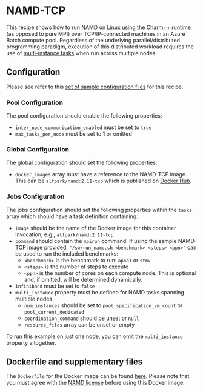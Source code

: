 # NAMD-TCP
This recipe shows how to run [NAMD](http://www.ks.uiuc.edu/Research/namd/)
on Linux using the
[Charm++ runtime](http://charm.cs.illinois.edu/manuals/html/charm++/)
(as opposed to pure MPI) over TCP/IP-connected machines in an Azure Batch
compute pool. Regardless of the underlying parallel/distributed programming
paradigm, execution of this distributed workload requires the use of
[multi-instance tasks](../docs/80-batch-shipyard-multi-instance-tasks.md)
when run across multiple nodes.

## Configuration
Please see refer to this [set of sample configuration files](./config) for
this recipe.

### Pool Configuration
The pool configuration should enable the following properties:
* `inter_node_communication_enabled` must be set to `true`
* `max_tasks_per_node` must be set to 1 or omitted

### Global Configuration
The global configuration should set the following properties:
* `docker_images` array must have a reference to the NAMD-TCP image. This
can be `alfpark/namd:2.11-tcp` which is published on
[Docker Hub](https://hub.docker.com/r/alfpark/namd/).

### Jobs Configuration
The jobs configuration should set the following properties within the `tasks`
array which should have a task definition containing:
* `image` should be the name of the Docker image for this container invocation,
e.g., `alfpark/namd:2.11-tcp`
* `command` should contain the `mpirun` command. If using the sample NAMD-TCP
image provided, `"/sw/run_namd.sh <benchmark> <steps> <ppn>"` can be used
to run the included benchmarks:
  * `<benchmark>` is the benchmark to run: `apoa1` or `stmv`
  * `<steps>` is the number of steps to execute
  * `<ppn>` is the number of cores on each compute node. This is optional
    and, if omitted, will be determined dynamically.
* `infiniband` must be set to `false`
* `multi_instance` property must be defined for NAMD tasks spanning multiple
nodes.
  * `num_instances` should be set to `pool_specification_vm_count` or
    `pool_current_dedicated`
  * `coordination_command` should be unset or `null`
  * `resource_files` array can be unset or empty

To run this example on just one node, you can omit the `multi_instance`
property altogether.

## Dockerfile and supplementary files
The `Dockerfile` for the Docker image can be found [here](./docker). Please
note that you must agree with the
[NAMD license](http://www.ks.uiuc.edu/Research/namd/license.html) before
using this Docker image.
